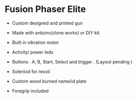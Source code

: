 # Fusion Phaser Elite

- Custom designed and printed gun

- Made with arduino(clone works) or DIY kit.

- Built in vibration motor

- Activity/ power leds

- Buttons . A, B, Start, Select and trigger . (Layout pending )

- Soleniod for recoil

- Custom wood burned name/id plate

- Foregrip included



